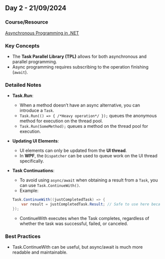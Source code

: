 ## **Day 2 - 21/09/2024**

### **Course/Resource**  
[Asynchronous Programming in .NET](https://app.pluralsight.com/ilx/video-courses/5ea19dbe-1a34-4df1-8320-5c3198bcabdf)

### **Key Concepts**
- The **Task Parallel Library (TPL)** allows for both asynchronous and parallel programming.
- Async programming requires subscribing to the operation finishing (`await`).

### **Detailed Notes**
- **Task.Run**:
  - When a method doesn’t have an async alternative, you can introduce a `Task`.
  - `Task.Run(() => { /*Heavy operation*/ });` queues the anonymous method for execution on the thread pool.
  - `Task.Run(SomeMethod);` queues a method on the thread pool for execution.

- **Updating UI Elements**:
  - UI elements can only be updated from the **UI thread**.
  - In **WPF**, the `Dispatcher` can be used to queue work on the UI thread specifically.

- **Task Continuations**:
  - To avoid using `async/await` when obtaining a result from a `Task`, you can use `Task.ContinueWith()`.
  - Example:
  ```csharp
  Task.ContinueWith((justCompletedTask) => {
      var result = justCompletedTask.Result; // Safe to use here because we know the task has completed!
  });
    ```
  - ContinueWith executes when the Task completes, regardless of whether the task was successful, failed, or canceled.


### Best Practices

- Task.ContinueWith can be useful, but async/await is much more readable and maintainable.